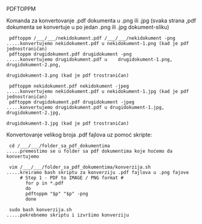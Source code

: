 PDFTOPPM

Komanda za konvertovanje .pdf dokumenta u .png ili .jpg (svaka strana ,pdf dokumenta se konvertuje u po jedan .png ili .jpg dokument-sliku)

     pdftoppm /___/___/nekidokument.pdf /___/___/nekidokument -png                .....konvertujemo nekidokument.pdf u nekidokument-1.png (kad je pdf jednostraničan)
     pdftoppm drugidokument.pdf drugidokument -png                                .....konvertujemo drugidokument.pdf u    drugidokument-1.png, drugidokument-2.png,
                                                                                       drugidokument-3.png (kad je pdf trostraničan)

     pdftoppm nekidokument.pdf nekidokument -jpeg                                 .....konvertujemo nekidokument.pdf u nekidokument-1.jpg (kad je pdf jednostraničan)
     pdftoppm drugidokument.pdf drugidokument -jpeg                               .....konvertujemo drugidokument.pdf u drugidokument-1.jpg, drugidokument-2.jpg,
                                                                                       drugidokument-3.jpg (kad je pdf trostraničan)

Konvertovanje velikog broja .pdf fajlova uz pomoć skripte:

     cd /___/___/folder_sa_pdf_dokumentima                                        .....premestimo se u folder sa pdf dokumentima koje hoćemo da konvertujemo

     vim /___/___/folder_sa_pdf_dokumentima/konverzija.sh                         .....kreiramo bash skriptu za konverziju .pdf fajlova u .png fajove
         # Step 1 - PDF to IMAGE / PNG format #
           for p in *.pdf
           do 
           pdftoppm "$p" "$p" -png
           done                                                                   

     sudo bash konverzija.sh                                                      .....pokrebnemo skriptu i izvršimo konverziju

   
   
